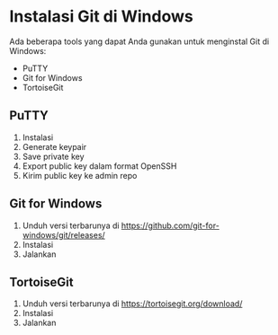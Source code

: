 # Instalasi Git di Windows

Ada beberapa tools yang dapat Anda gunakan untuk menginstal Git di Windows:

- PuTTY
- Git for Windows
- TortoiseGit


## PuTTY
1. Instalasi
2. Generate keypair
3. Save private key
4. Export public key dalam format OpenSSH
5. Kirim public key ke admin repo

## Git for Windows
1. Unduh versi terbarunya di https://github.com/git-for-windows/git/releases/
2. Instalasi
3. Jalankan

## TortoiseGit
1. Unduh versi terbarunya di https://tortoisegit.org/download/
2. Instalasi
3. Jalankan
